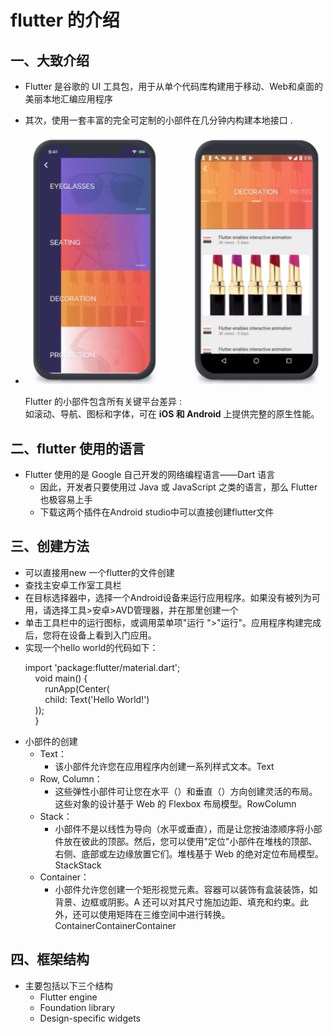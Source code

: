 # flutter 的介绍
## 一、大致介绍
- Flutter 是谷歌的 UI 工具包，用于从单个代码库构建用于移动、Web和桌面的美丽本地汇编应用程序

- 其次，使用一套丰富的完全可定制的小部件在几分钟内构建本地接口 . 

- ![avatar](picture.png)
  <p>Flutter 的小部件包含所有关键平台差异 :<br>
  如滚动、导航、图标和字体，可在 <strong>iOS 和 Android</strong> 上提供完整的原生性能。</p>

<p>

</p>

##  二、flutter 使用的语言

- Flutter 使用的是 Google 自己开发的网络编程语言——Dart 语言
    - 因此，开发者只要使用过 Java 或 JavaScript 之类的语言，那么 Flutter 也极容易上手
    - 下载这两个插件在Android studio中可以直接创建flutter文件

## 三、创建方法
- 可以直接用new 一个flutter的文件创建
- 查找主安卓工作室工具栏
- 在目标选择器中，选择一个Android设备来运行应用程序。如果没有被列为可用，请选择工具>安卓>AVD管理器，并在那里创建一个
- 单击工具栏中的运行图标，或调用菜单项"运行 ">"运行"。应用程序构建完成后，您将在设备上看到入门应用。
- 实现一个hello world的代码如下：
  <p>import 'package:flutter/material.dart';<br>
     &nbsp;&nbsp;&nbsp;&nbsp;void main() {<br>
    &nbsp;&nbsp;&nbsp;&nbsp;&nbsp;&nbsp;&nbsp;&nbsp;runApp(Center(<br>
    &nbsp;&nbsp;&nbsp;&nbsp;&nbsp;&nbsp;&nbsp;&nbsp;child: Text('Hello World!')<br>
  &nbsp;&nbsp;&nbsp;&nbsp;));<br>
  &nbsp;&nbsp;&nbsp;&nbsp;}<br>
- 小部件的创建
    - Text：
        - 该小部件允许您在应用程序内创建一系列样式文本。Text
    - Row, Column：
        - 这些弹性小部件可让您在水平（）和垂直（）方向创建灵活的布局。这些对象的设计基于 Web 的 Flexbox 布局模型。RowColumn
    - Stack：
        - 小部件不是以线性为导向（水平或垂直），而是让您按油漆顺序将小部件放在彼此的顶部。然后，您可以使用"定位"小部件在堆栈的顶部、右侧、底部或左边缘放置它们。堆栈基于 Web 的绝对定位布局模型。StackStack
    - Container：
        - 小部件允许您创建一个矩形视觉元素。容器可以装饰有盒装装饰，如背景、边框或阴影。A 还可以对其尺寸施加边距、填充和约束。此外，还可以使用矩阵在三维空间中进行转换。ContainerContainerContainer

## 四、框架结构
- 主要包括以下三个结构
    - Flutter engine
    - Foundation library
    - Design-specific widgets


